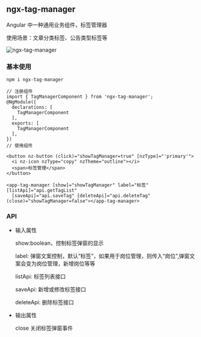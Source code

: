 ## ngx-tag-manager

Angular 中一种通用业务组件，标签管理器

使用场景：文章分类标签、公告类型标签等

![ngx-tag-manager](./tag-manager.gif)

### 基本使用

```
npm i ngx-tag-manager

// 注册组件
import { TagManagerComponent } from 'ngx-tag-manager';
@NgModule({
  declarations: [
    TagManagerComponent
  ],
  exports: [
    TagManagerComponent
  ],
})
// 使用组件

<button nz-button (click)="showTagManager=true" [nzType]="'primary'">
  <i nz-icon nzType="copy" nzTheme="outline"></i>
  <span>标签管理</span>
</button>

<app-tag-manager [show]="showTagManager" label="标签" [listApi]="api.getTagList"
  [saveApi]="api.saveTag" [deleteApi]="api.deleteTag" (close)="showTagManager=false"></app-tag-manager>
```

### API

- 输入属性

  show:boolean，控制标签弹窗的显示

  label: 弹窗文案控制，默认“标签”，如果用于岗位管理，则传入“岗位”,弹窗文案会变为岗位管理，新增岗位等等

  listApi: 标签列表接口

  saveApi: 新增或修改标签接口

  deleteApi: 删除标签接口

- 输出属性

  close 关闭标签弹窗事件
